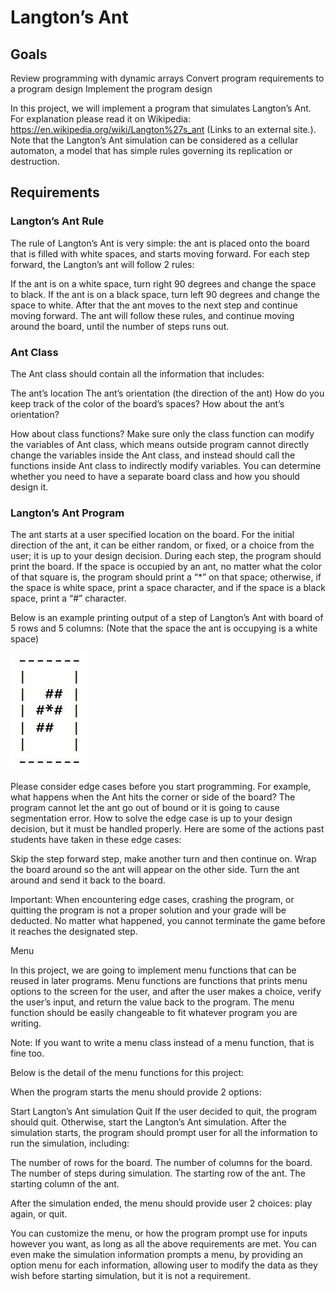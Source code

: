 # Langton’s Ant

## Goals

Review programming with dynamic arrays
Convert program requirements to a program design
Implement the program design
 

In this project, we will implement a program that simulates Langton’s Ant. For explanation please read it on Wikipedia:  https://en.wikipedia.org/wiki/Langton%27s_ant (Links to an external site.). Note that the Langton’s Ant simulation can be considered as a cellular automaton, a model that has simple rules governing its replication or destruction.

 

## Requirements

### Langton’s Ant Rule

The rule of Langton’s Ant is very simple: the ant is placed onto the board that is filled with white spaces, and starts moving forward. For each step forward, the Langton’s ant will follow 2 rules:

If the ant is on a white space, turn right 90 degrees and change the space to black.
If the ant is on a black space, turn left 90 degrees and change the space to white.
After that the ant moves to the next step and continue moving forward. The ant will follow these rules, and continue moving around the board, until the number of steps runs out.

 

### Ant Class

The Ant class should contain all the information that includes:

The ant’s location
The ant’s orientation (the direction of the ant)
How do you keep track of the color of the board’s spaces? How about the ant’s orientation?

How about class functions? Make sure only the class function can modify the variables of Ant class, which means outside program cannot directly change the variables inside the Ant class, and instead should call the functions inside Ant class to indirectly modify variables. You can determine whether you need to have a separate board class and how you should design it.

 

### Langton’s Ant Program

The ant starts at a user specified location on the board. For the initial direction of the ant, it can be either random, or fixed, or a choice from the user; it is up to your design decision. During each step, the program should print the board. If the space is occupied by an ant, no matter what the color of that square is, the program should print a “*” on that space; otherwise, if the space is white space, print a space character, and if the space is a black space, print a “#” character.

Below is an example printing output of a step of Langton’s Ant with board of 5 rows and 5 columns: (Note that the space the ant is occupying is a white space)

![Image of ant](https://github.com/ahuynh0730/CS162/blob/master/Project%201/ant.jpg)

Please consider edge cases before you start programming. For example, what happens when the Ant hits the corner or side of the board? The program cannot let the ant go out of bound or it is going to cause segmentation error. How to solve the edge case is up to your design decision, but it must be handled properly. Here are some of the actions past students have taken in these edge cases:

Skip the step forward step, make another turn and then continue on.
Wrap the board around so the ant will appear on the other side.
Turn the ant around and send it back to the board.
 

Important: When encountering edge cases, crashing the program, or quitting the program is not a proper solution and your grade will be deducted. No matter what happened, you cannot terminate the game before it reaches the designated step.

 

Menu

In this project, we are going to implement menu functions that can be reused in later programs. Menu functions are functions that prints menu options to the screen for the user, and after the user makes a choice, verify the user’s input, and return the value back to the program. The menu function should be easily changeable to fit whatever program you are writing.

Note: If you want to write a menu class instead of a menu function, that is fine too.

Below is the detail of the menu functions for this project:

When the program starts the menu should provide 2 options:

Start Langton’s Ant simulation
Quit
If the user decided to quit, the program should quit. Otherwise, start the Langton’s Ant simulation. After the simulation starts, the program should prompt user for all the information to run the simulation, including:

The number of rows for the board.
The number of columns for the board.
The number of steps during simulation.
The starting row of the ant.
The starting column of the ant.
 

After the simulation ended, the menu should provide user 2 choices: play again, or quit.

You can customize the menu, or how the program prompt use for inputs however you want, as long as all the above requirements are met. You can even make the simulation information prompts a menu, by providing an option menu for each information, allowing user to modify the data as they wish before starting simulation, but it is not a requirement.
